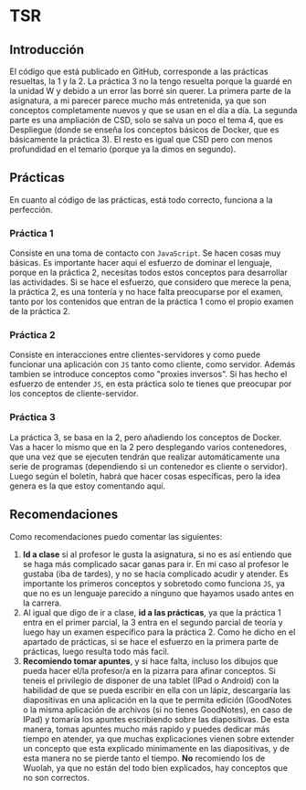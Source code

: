 # TSR

## Introducción

El código que está publicado en GitHub, corresponde a las prácticas resueltas, la 1 y la 2. La práctica 3 no la tengo resuelta porque la guardé en la unidad W y debido a un error las borré sin querer.
La primera parte de la asignatura, a mi parecer parece mucho más entretenida, ya que son conceptos completamente nuevos y que se usan en el día a día. La segunda parte es una ampliación de CSD, solo se salva un poco el tema 4, que es Despliegue (donde se enseña los conceptos básicos de Docker, que es básicamente la práctica 3). El resto es igual que CSD pero con menos profundidad en el temario (porque ya la dimos en segundo).

## Prácticas

En cuanto al código de las prácticas, está todo correcto, funciona a la perfección. 

### Práctica 1
Consiste en una toma de contacto con `JavaScript`. Se hacen cosas muy básicas. Es importante hacer aqui el esfuerzo de dominar el lenguaje, porque en la práctica 2, necesitas todos estos conceptos para desarrollar las actividades. Si se hace el esfuerzo, que considero que merece la pena, la práctica 2, es una tontería y no hace falta preocuparse por el examen, tanto por los contenidos que entran de la práctica 1 como el propio examen de la práctica 2. 
### Práctica 2
Consiste en interacciones entre clientes-servidores y como puede funcionar una aplicación con `JS` tanto como cliente, como servidor. Además tambien se introduce conceptos como "proxies inversos". Si has hecho el esfuerzo de entender `JS`, en esta práctica solo te tienes que preocupar por los conceptos de cliente-servidor. 
### Práctica 3
La práctica 3, se basa en la 2, pero añadiendo los conceptos de Docker. Vas a hacer lo mismo que en la 2 pero desplegando varios contenedores, que una vez que se ejecuten tendrán que realizar automáticamente una serie de programas (dependiendo si un contenedor es cliente o servidor). Luego según el boletín, habrá que hacer cosas específicas, pero la idea genera es la que estoy comentando aquí.

## Recomendaciones

Como recomendaciones puedo comentar las siguientes:

1. **Id a clase** si al profesor le gusta la asignatura, si no es así entiendo que se haga más complicado sacar ganas para ir. En mi caso al profesor le gustaba (iba de tardes), y no se hacía complicado acudir y atender. Es importante los primeros conceptos y sobretodo como funciona `JS`, ya que no es un lenguaje parecido a ninguno que hayamos usado antes en la carrera. 
2. Al igual que digo de ir a clase, **id a las prácticas**, ya que la práctica 1 entra en el primer parcial, la 3 entra en el segundo parcial de teoría y luego hay un examen específico para la práctica 2. Como he dicho en el apartado de prácticas, si se hace el esfuerzo en la primera parte de prácticas, luego resulta todo más facil. 
3. **Recomiendo tomar apuntes**, y si hace falta, incluso los dibujos que pueda hacer el/la profesor/a en la pizarra para afinar conceptos. Si teneis el privilegio de disponer de una tablet (IPad o Android) con la habilidad de que se pueda escribir en ella con un lápiz, descargaría las diapositivas en una aplicación en la que te permita edición (GoodNotes o la misma aplicación de archivos (si no tienes GoodNotes), en caso de IPad) y tomaría los apuntes escribiendo sobre las diapositivas. De esta manera, tomas apuntes mucho más rapido y puedes dedicar más tiempo en atender, ya que muchas explicaciones vienen sobre extender un concepto que esta explicado minimamente en las diapositivas, y de esta manera no se pierde tanto el tiempo. **No** recomiendo los de Wuolah, ya que no están del todo bien explicados, hay conceptos que no son correctos. 